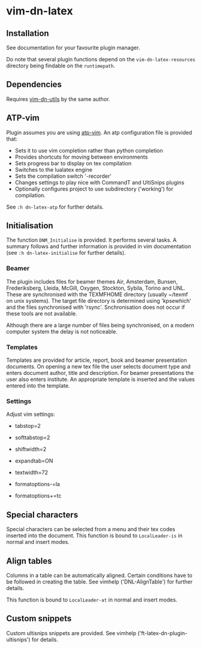 vim-dn-latex
============

Installation
------------

See documentation for your favourite plugin manager.

Do note that several plugin functions depend on the `vim-dn-latex-resources` directory being findable on the `runtimepath`.

Dependencies
------------

Requires [vim-dn-utils](https://github.com/dnebauer/vim-dn-utils) by the same author.

ATP-vim
-------

Plugin assumes you are using [atp-vim][atp]. An atp configuration file is provided that:

*   Sets it to use vim completion rather than python completion
*   Provides shortcuts for moving between environments
*   Sets progress bar to display on tex compilation
*   Switches to the lualatex engine
*   Sets the compilation switch '-recorder'
*   Changes settings to play nice with CommandT and UltiSnips plugins
*   Optionally configures project to use subdirectory ('working') for compilation.

See `:h dn-latex-atp` for further details.

Initialisation
--------------

The function `DNM_Initialise` is provided. It performs several tasks. A summary follows and further information is provided in vim documentation (see `:h dn-latex-initialise` for further details).

### Beamer

The plugin includes files for beamer themes Air, Amsterdam, Bunsen, Frederiksberg, Lleida, McGill, Oxygen, Stockton, Sybila, Torino and UNL. These are synchronised with the TEXMFHOME directory (usually ~/texmf on unix systems). The target file directory is determined using 'kpsewhich' and the files synchronised with 'rsync'. Snchronisation does not occur if these tools are not available.

Although there are a large number of files being synchronised, on a modern computer system the delay is not noticeable.

### Templates

Templates are provided for article, report, book and beamer presentation documents. On opening a new tex file the user selects document type and enters document author, title and description. For beamer presentations the user also enters institute. An appropriate template is inserted and the values entered into the template.

### Settings

Adjust vim settings:

*   tabstop=2

*   softtabstop=2

*   shiftwidth=2

*   expandtab=ON

*   textwidth=72

*   formatoptions-=la

*   formatoptions+=tc

Special characters
------------------

Special characters can be selected from a menu and their tex codes inserted into the document. This function is bound to `LocalLeader-is` in normal and insert modes.

Align tables
------------

Columns in a table can be automatically aligned. Certain conditions have to be followed in creating the table. See vimhelp ('DNL-AlignTable') for further details.

This function is bound to `LocalLeader-at` in normal and insert modes.

Custom snippets
---------------

Custom ultisnips snippets are provided. See vimhelp ('ft-latex-dn-plugin-ultisnips') for details.

[atp]: http://atp-vim.sourceforge.net/
